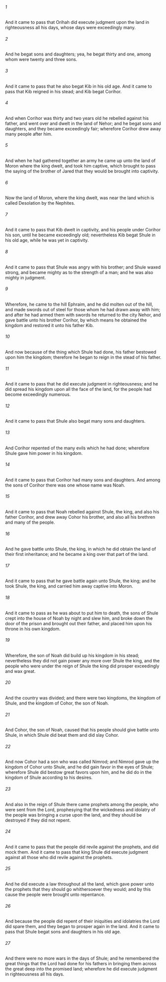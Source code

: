 ###### 1
And it came to pass that Orihah did execute judgment upon the land in righteousness all his days, whose days were exceedingly many.

###### 2
And he begat sons and daughters; yea, he begat thirty and one, among whom were twenty and three sons.

###### 3
And it came to pass that he also begat Kib in his old age. And it came to pass that Kib reigned in his stead; and Kib begat Corihor.

###### 4
And when Corihor was thirty and two years old he rebelled against his father, and went over and dwelt in the land of Nehor; and he begat sons and daughters, and they became exceedingly fair; wherefore Corihor drew away many people after him.

###### 5
And when he had gathered together an army he came up unto the land of Moron where the king dwelt, and took him captive, which brought to pass the saying of the brother of Jared that they would be brought into captivity.

###### 6
Now the land of Moron, where the king dwelt, was near the land which is called Desolation by the Nephites.

###### 7
And it came to pass that Kib dwelt in captivity, and his people under Corihor his son, until he became exceedingly old; nevertheless Kib begat Shule in his old age, while he was yet in captivity.

###### 8
And it came to pass that Shule was angry with his brother; and Shule waxed strong, and became mighty as to the strength of a man; and he was also mighty in judgment.

###### 9
Wherefore, he came to the hill Ephraim, and he did molten out of the hill, and made swords out of steel for those whom he had drawn away with him; and after he had armed them with swords he returned to the city Nehor, and gave battle unto his brother Corihor, by which means he obtained the kingdom and restored it unto his father Kib.

###### 10
And now because of the thing which Shule had done, his father bestowed upon him the kingdom; therefore he began to reign in the stead of his father.

###### 11
And it came to pass that he did execute judgment in righteousness; and he did spread his kingdom upon all the face of the land, for the people had become exceedingly numerous.

###### 12
And it came to pass that Shule also begat many sons and daughters.

###### 13
And Corihor repented of the many evils which he had done; wherefore Shule gave him power in his kingdom.

###### 14
And it came to pass that Corihor had many sons and daughters. And among the sons of Corihor there was one whose name was Noah.

###### 15
And it came to pass that Noah rebelled against Shule, the king, and also his father Corihor, and drew away Cohor his brother, and also all his brethren and many of the people.

###### 16
And he gave battle unto Shule, the king, in which he did obtain the land of their first inheritance; and he became a king over that part of the land.

###### 17
And it came to pass that he gave battle again unto Shule, the king; and he took Shule, the king, and carried him away captive into Moron.

###### 18
And it came to pass as he was about to put him to death, the sons of Shule crept into the house of Noah by night and slew him, and broke down the door of the prison and brought out their father, and placed him upon his throne in his own kingdom.

###### 19
Wherefore, the son of Noah did build up his kingdom in his stead; nevertheless they did not gain power any more over Shule the king, and the people who were under the reign of Shule the king did prosper exceedingly and wax great.

###### 20
And the country was divided; and there were two kingdoms, the kingdom of Shule, and the kingdom of Cohor, the son of Noah.

###### 21
And Cohor, the son of Noah, caused that his people should give battle unto Shule, in which Shule did beat them and did slay Cohor.

###### 22
And now Cohor had a son who was called Nimrod; and Nimrod gave up the kingdom of Cohor unto Shule, and he did gain favor in the eyes of Shule; wherefore Shule did bestow great favors upon him, and he did do in the kingdom of Shule according to his desires.

###### 23
And also in the reign of Shule there came prophets among the people, who were sent from the Lord, prophesying that the wickedness and idolatry of the people was bringing a curse upon the land, and they should be destroyed if they did not repent.

###### 24
And it came to pass that the people did revile against the prophets, and did mock them. And it came to pass that king Shule did execute judgment against all those who did revile against the prophets.

###### 25
And he did execute a law throughout all the land, which gave power unto the prophets that they should go whithersoever they would; and by this cause the people were brought unto repentance.

###### 26
And because the people did repent of their iniquities and idolatries the Lord did spare them, and they began to prosper again in the land. And it came to pass that Shule begat sons and daughters in his old age.

###### 27
And there were no more wars in the days of Shule; and he remembered the great things that the Lord had done for his fathers in bringing them across the great deep into the promised land; wherefore he did execute judgment in righteousness all his days.

